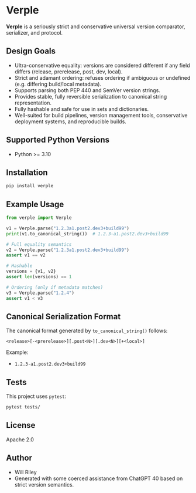 
# Verple

**Verple** is a seriously strict and conservative universal version comparator, serializer, and protocol.

## Design Goals

- Ultra-conservative equality: versions are considered different if any field differs (release, prerelease, post, dev, local).
- Strict and adamant ordering: refuses ordering if ambiguous or undefined (e.g. differing build/local metadata).
- Supports parsing both PEP 440 and SemVer version strings.
- Provides stable, fully reversible serialization to canonical string representation.
- Fully hashable and safe for use in sets and dictionaries.
- Well-suited for build pipelines, version management tools, conservative deployment systems, and reproducible builds.

## Supported Python Versions

- Python >= 3.10

## Installation

```bash
pip install verple
```

## Example Usage

```python
from verple import Verple

v1 = Verple.parse("1.2.3a1.post2.dev3+build99")
print(v1.to_canonical_string())  # 1.2.3-a1.post2.dev3+build99

# Full equality semantics
v2 = Verple.parse("1.2.3a1.post2.dev3+build99")
assert v1 == v2

# Hashable
versions = {v1, v2}
assert len(versions) == 1

# Ordering (only if metadata matches)
v3 = Verple.parse("1.2.4")
assert v1 < v3
```

## Canonical Serialization Format

The canonical format generated by `to_canonical_string()` follows:

```
<release>[-<prerelease>][.post<N>][.dev<N>][+<local>]
```

Example:

- `1.2.3-a1.post2.dev3+build99`

## Tests

This project uses `pytest`:

```bash
pytest tests/
```

## License

Apache 2.0

## Author
- Will Riley
- Generated with some coerced assistance from ChatGPT 40 based on strict version semantics.

